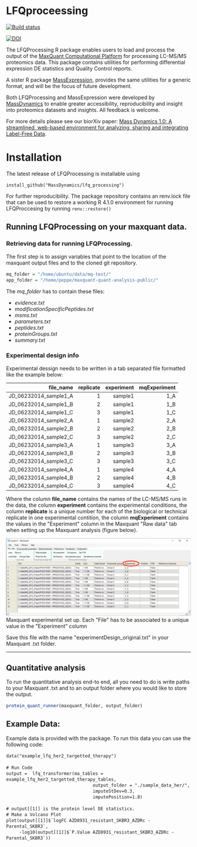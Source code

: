 # LFQproceessing

[![Build status](https://badge.buildkite.com/3343c73db54f20ed37c7f7723e9a9e97861d0e65a1f1902e96.svg)](https://buildkite.com/mass-dynamics/step-maxquant-quant-analysis)

[![DOI](https://zenodo.org/badge/341805035.svg)](https://zenodo.org/badge/latestdoi/341805035)

The LFQProcessing R package enables users to load and process the output of the [MaxQuant Computational Platform](https://www.maxquant.org/) for processing LC-MS/MS proteomics data. This package contains utilities for performing differential expression DE statistics and Quality Control reports. 

A sister R package [MassExpression](www.massdynamics.com), provides the same utilities for a generic format, and will be the focus of future development.

Both LFQProcessing and MassExpression were developed by [MassDynamics](www.massdynamics.com) to enable greater accessibility, reproducibility and insight into proteomics datasets and insights. All feedback is welcome. 

For more details please see our biorXiv paper: [Mass Dynamics 1.0: A streamlined, web-based environment for analyzing, sharing and integrating Label-Free Data](https://doi.org/10.1101/2021.03.03.433806).

# Installation

The latest release of LFQProcessing is installable using 

```{r}
install_github("MassDynamics/lfq_processing")
```

For further reproducibility. The package repository contains an renv.lock file that
can be used to restore a working R 4.1.0 environment for running LFQProccesing by running
`renv::restore()`


## Running LFQProcessing on your maxquant data.

### Retrieving data for running LFQProcessing.

The first step is to assign variables that point to the location of the maxquant output files and to the cloned git repository.

```r
mq_folder = "/home/ubuntu/data/mq-test/"
app_folder = "/home/peppe/maxquant-quant-analysis-public/"
```

The _mq_folder_ has to contain these files:

- _evidence.txt_
- _modificationSpecificPeptides.txt_
- _msms.txt_
- _parameters.txt_
- _peptides.txt_
- _proteinGroups.txt_
- _summary.txt_


### Experimental design info

Experimental dessign needs to be written in a tab separated file formatted like the example below:

| file_name | replicate | experiment | mqExperiment |
|------:|------:|------:|------:|
JD_06232014_sample1_A|1|sample1|1_A
JD_06232014_sample1_B|2|sample1|1_B
JD_06232014_sample1_C|3|sample1|1_C
JD_06232014_sample2_A|1|sample2|2_A
JD_06232014_sample2_B|2|sample2|2_B
JD_06232014_sample2_C|3|sample2|2_C
JD_06232014_sample3_A|1|sample3|3_A
JD_06232014_sample3_B|2|sample3|3_B
JD_06232014_sample3_C|3|sample3|3_C
JD_06232014_sample4_A|1|sample4|4_A
JD_06232014_sample4_B|2|sample4|4_B
JD_06232014_sample4_C|3|sample4|4_C

Where the column __file_name__ contains the names of the LC-MS/MS runs in the data, the column __experiment__ contains the experimental conditions, the column __replicate__ is a unique number for each of the biological or technical replicate in one experimental contition, the column __mqExperiment__ contains the values in the "Experiment" column in the Maxquant "Raw data" tab when setting up the Maxquant analysis (figure below).


![Maxquant experimental set up. Each "File" has to be associated to a unique value in the "Experiment" column](docs/MQ_Example_setup.png)
Maxquant experimental set up. Each "File" has to be associated to a unique value in the "Experiment" column

Save this file with the name "experimentDesign_original.txt" in your Maxquant .txt folder.

--- 

## Quantitative analysis

To run the quantitative analysis end-to end, all you need to do is write paths to your Maxquant .txt 
and to an output folder where you would like to store the output. 

```r
protein_quant_runner(maxquant_folder, output_folder)
```

## Example Data:

Example data is provided with the package. To run this data you can use the following code:

```{r}
data("example_lfq_her2_targetted_therapy")

# Run Code
output =  lfq_transformer(ma_tables = example_lfq_her2_targetted_therapy_tables,
                                 output_folder = "./sample_data_her/",
                                 imputeStDev=0.3,
                                 imputePosition=1.8)

# output[[1]] is the protein level DE statistics. 
# Make a Volcano Plot
plot(output[[1]]$`logFC AZD8931_resistant_SKBR3_AZDRc - Parental_SKBR3`, 
     -log10(output[[1]]$`P.Value AZD8931_resistant_SKBR3_AZDRc - Parental_SKBR3`))
```


